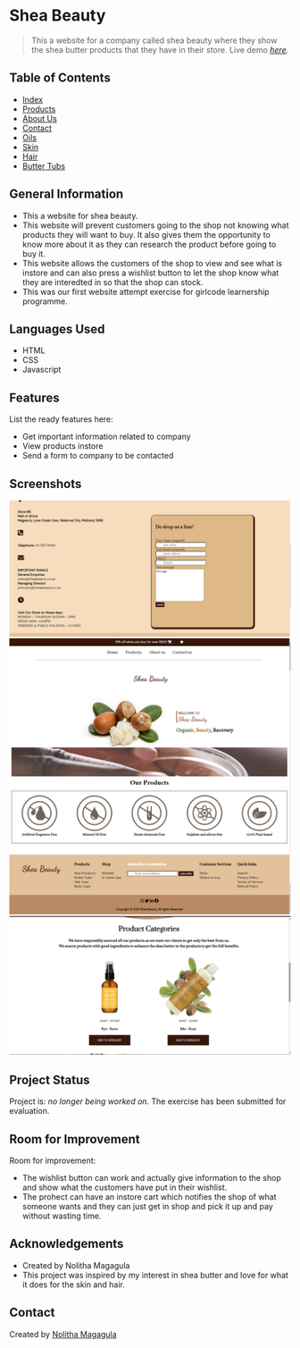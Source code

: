 # Shea Beauty
> This a website for a company called shea beauty where they show the shea butter products that they have in their store. 
> Live demo [_here_](https://nolitha-princess.github.io/shea-beauty/). <!-- If you have the project hosted somewhere, include the link here. -->

## Table of Contents
* [Index](index.html)
* [Products](products.html)
* [About Us](about.html)
* [Contact](contact.html)
* [Oils](oils.html)
* [Skin](skin.html)
* [Hair](hair.html)
* [Butter Tubs](tubs.html)



## General Information
- This a website for shea beauty.
- This website will prevent customers going to the shop not knowing what products they will want to buy. It also gives them the opportunity to know more about it 
as they can research the product before going to buy it.
- This website allows the customers of the shop to view and see what is instore and can also press a wishlist button to let the shop know what they 
are interedted in so that the shop can stock.
- This was our first website attempt exercise for girlcode learnership programme.



## Languages Used
- HTML
- CSS
- Javascript


## Features
List the ready features here:
- Get important information related to company 
- View products instore
- Send a form to company to be contacted


## Screenshots
![Screenshot](images/Screenshot1.png) ![Screenshot](images/Screenshot2.png) ![Screenshot](images/Screenshot3.png)
![Screenshot](images/Screenshot4.png)


## Project Status
Project is: _no longer being worked on_. The exercise has been submitted for evaluation.


## Room for Improvement

Room for improvement:
- The wishlist button can work and actually give information to the shop and show what the customers have put in their wishlist.
- The prohect can have an instore cart which notifies the shop of what someone wants and they can just get in shop and pick it up and pay without wasting time.


## Acknowledgements
- Created by Nolitha Magagula
- This project was inspired by my interest in shea butter and love for what it does for the skin and hair.


## Contact
Created by [Nolitha Magagula](nolithaprincess@gmail.com)


